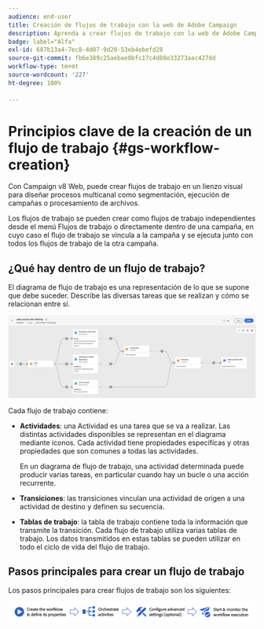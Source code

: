 ```yaml
---
audience: end-user
title: Creación de flujos de trabajo con la web de Adobe Campaign
description: Aprenda a crear flujos de trabajo con la web de Adobe Campaign
badge: label="Alfa"
exl-id: 687b13a4-7ec8-4d07-9d20-53eb4ebefd28
source-git-commit: fb6e389c25aebae8bfc17c4d88e33273aac427dd
workflow-type: tm+mt
source-wordcount: '227'
ht-degree: 100%

---
```



# Principios clave de la creación de un flujo de trabajo {#gs-workflow-creation}

Con Campaign v8 Web, puede crear flujos de trabajo en un lienzo visual para diseñar procesos multicanal como segmentación, ejecución de campañas o procesamiento de archivos.

Los flujos de trabajo se pueden crear como flujos de trabajo independientes desde el menú Flujos de trabajo o directamente dentro de una campaña, en cuyo caso el flujo de trabajo se vincula a la campaña y se ejecuta junto con todos los flujos de trabajo de la otra campaña.

## ¿Qué hay dentro de un flujo de trabajo?

El diagrama de flujo de trabajo es una representación de lo que se supone que debe suceder. Describe las diversas tareas que se realizan y cómo se relacionan entre sí.

![](assets/workflow-example.png)

Cada flujo de trabajo contiene:

* **Actividades**: una Actividad es una tarea que se va a realizar. Las distintas actividades disponibles se representan en el diagrama mediante iconos. Cada actividad tiene propiedades específicas y otras propiedades que son comunes a todas las actividades.

  En un diagrama de flujo de trabajo, una actividad determinada puede producir varias tareas, en particular cuando hay un bucle o una acción recurrente.

* **Transiciones**: las transiciones vinculan una actividad de origen a una actividad de destino y definen su secuencia.

* **Tablas de trabajo**: la tabla de trabajo contiene toda la información que transmite la transición. Cada flujo de trabajo utiliza varias tablas de trabajo. Los datos transmitidos en estas tablas se pueden utilizar en todo el ciclo de vida del flujo de trabajo.

## Pasos principales para crear un flujo de trabajo

Los pasos principales para crear flujos de trabajo son los siguientes:

![](assets/workflow-creation-process.png)

